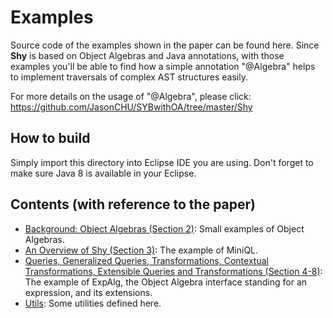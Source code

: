 # Examples

Source code of the examples shown in the paper can be found here. Since __Shy__ is based on Object Algebras and Java annotations, with those examples you'll be able to find how a simple annotation "@Algebra" helps to implement traversals of complex AST structures easily.

For more details on the usage of "@Algebra", please click: https://github.com/JasonCHU/SYBwithOA/tree/master/Shy

## How to build

Simply import this directory into Eclipse IDE you are using. Don't forget to make sure Java 8 is available in your Eclipse.


## Contents (with reference to the paper)

- [Background: Object Algebras (Section 2)](https://github.com/JasonCHU/SYBwithOA/tree/master/Examples/src/ObjectAlgebras): Small examples of Object Algebras.
- [An Overview of Shy (Section 3)](https://github.com/JasonCHU/SYBwithOA/tree/master/Examples/src/MiniQL): The example of MiniQL.
- [Queries, Generalized Queries, Transformations, Contextual Transformations, Extensible Queries and Transformations (Section 4-8)](https://github.com/JasonCHU/SYBwithOA/tree/master/Examples/src/ExpAlg): The example of ExpAlg, the Object Algebra interface standing for an expression, and its extensions.
- [Utils](https://github.com/JasonCHU/SYBwithOA/tree/master/Examples/src/Utils): Some utilities defined here.